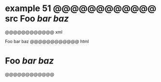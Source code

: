 example 51
@@@@@@@@@@@@ src
Foo *bar
baz*
====
@@@@@@@@@@@@ xml
<?xml version="1.0" encoding="UTF-8"?>
<!DOCTYPE document SYSTEM "CommonMark.dtd">
<document xmlns="http://commonmark.org/xml/1.0">
  <heading level="1">
    <text>Foo </text>
    <emph>
      <text>bar</text>
      <softbreak />
      <text>baz</text>
    </emph>
  </heading>
</document>
@@@@@@@@@@@@ html
<h1>Foo <em>bar
baz</em></h1>
@@@@@@@@@@@@
